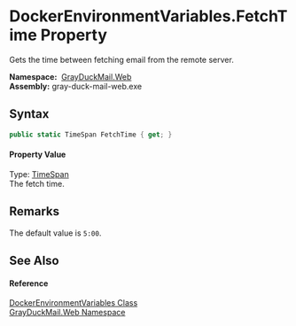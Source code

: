DockerEnvironmentVariables.FetchTime Property
=============================================
Gets the time between fetching email from the remote server.

  **Namespace:**  [GrayDuckMail.Web][1]  
  **Assembly:** gray-duck-mail-web.exe

Syntax
------

```csharp
public static TimeSpan FetchTime { get; }
```

#### Property Value
Type: [TimeSpan][2]  
 The fetch time. 

Remarks
-------
 The default value is `5:00`. 

See Also
--------

#### Reference
[DockerEnvironmentVariables Class][3]  
[GrayDuckMail.Web Namespace][1]  

[1]: ../README.md
[2]: https://docs.microsoft.com/dotnet/api/system.timespan
[3]: README.md